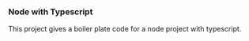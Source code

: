 ### Node with Typescript
This project gives a boiler plate code for a node project with typescript.
